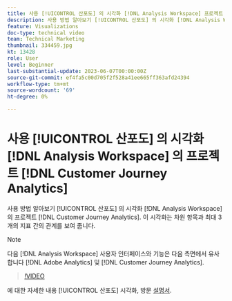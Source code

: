 ```yaml
---
title: 사용 [!UICONTROL 산포도] 의 시각화 [!DNL Analysis Workspace] 프로젝트
description: 사용 방법 알아보기 [!UICONTROL 산포도] 의 시각화 [!DNL Analysis Workspace] 의 프로젝트 [!DNL Customer Journey Analytics].
feature: Visualizations
doc-type: technical video
team: Technical Marketing
thumbnail: 334459.jpg
kt: 13428
role: User
level: Beginner
last-substantial-update: 2023-06-07T00:00:00Z
source-git-commit: ef4fa5c00d705f2f528a41ee665ff363afd24394
workflow-type: tm+mt
source-wordcount: '69'
ht-degree: 0%

---
```


# 사용 [!UICONTROL 산포도] 의 시각화 [!DNL Analysis Workspace] 의 프로젝트 [!DNL Customer Journey Analytics]

사용 방법 알아보기 [!UICONTROL 산포도] 의 시각화 [!DNL Analysis Workspace] 의 프로젝트 [!DNL Customer Journey Analytics]. 이 시각화는 차원 항목과 최대 3개의 지표 간의 관계를 보여 줍니다.

>[!NOTE]
>
>다음 [!DNL Analysis Workspace] 사용자 인터페이스와 기능은 다음 측면에서 유사합니다 [!DNL Adobe Analytics] 및 [!DNL Customer Journey Analytics].

>[!VIDEO](https://video.tv.adobe.com/v/334459/?quality=12&learn=on)

에 대한 자세한 내용 [!UICONTROL 산포도] 시각화, 방문 [설명서](https://experienceleague.adobe.com/docs/analytics-platform/using/cja-workspace/visualizations/scatterplot.html).
